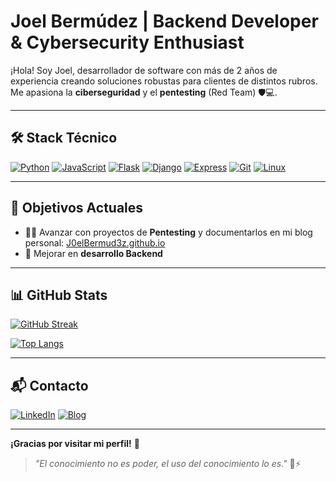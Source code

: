 # Joel Bermúdez | Backend Developer & Cybersecurity Enthusiast

¡Hola! Soy Joel, desarrollador de software con más de 2 años de experiencia creando soluciones robustas para clientes de distintos rubros. Me apasiona la **ciberseguridad** y el **pentesting** (Red Team) 🛡️💻.

---

## 🛠️ Stack Técnico

[![Python](https://img.shields.io/badge/Python-3776AB?style=for-the-badge&logo=python&logoColor=white)](https://www.python.org/)
[![JavaScript](https://img.shields.io/badge/JavaScript-F7DF1E?style=for-the-badge&logo=javascript&logoColor=black)](https://developer.mozilla.org/es/docs/Web/JavaScript)
[![Flask](https://img.shields.io/badge/Flask-000000?style=for-the-badge&logo=flask&logoColor=white)](https://flask.palletsprojects.com/)
[![Django](https://img.shields.io/badge/Django-092E20?style=for-the-badge&logo=django&logoColor=white)](https://www.djangoproject.com/)
[![Express](https://img.shields.io/badge/Express-000000?style=for-the-badge&logo=express&logoColor=white)](https://expressjs.com/)
[![Git](https://img.shields.io/badge/Git-F05032?style=for-the-badge&logo=git&logoColor=white)](https://git-scm.com/)
[![Linux](https://img.shields.io/badge/Linux-FCC624?style=for-the-badge&logo=linux&logoColor=black)](https://www.linux.org/)

---

## 🎯 Objetivos Actuales

- 🕵️‍♂️ Avanzar con proyectos de **Pentesting** y documentarlos en mi blog personal: [J0elBermud3z.github.io](https://J0elBermud3z.github.io)
- 🚀 Mejorar en **desarrollo Backend**

---

## 📊 GitHub Stats

[![GitHub Streak](https://github-readme-streak-stats.herokuapp.com?user=J0elBermud3z&theme=dark&hide_border=true&locale=es)](https://git.io/streak-stats)

[![Top Langs](https://github-readme-stats.vercel.app/api/top-langs/?username=J0elBermud3z&layout=compact&theme=dark&hide_border=true)](https://github.com/anuraghazra/github-readme-stats)

---

## 📬 Contacto

[![LinkedIn](https://img.shields.io/badge/LinkedIn-0A66C2?style=for-the-badge&logo=linkedin&logoColor=white)](https://www.linkedin.com/in/joel-berm%C3%BAdez-399b34216/)
[![Blog](https://img.shields.io/badge/Blog-000000?style=for-the-badge&logo=githubpages&logoColor=white)](https://J0elBermud3z.github.io)

---

**¡Gracias por visitar mi perfil!** 🙌

> *"El conocimiento no es poder, el uso del conocimiento lo es."* 🧠⚡




